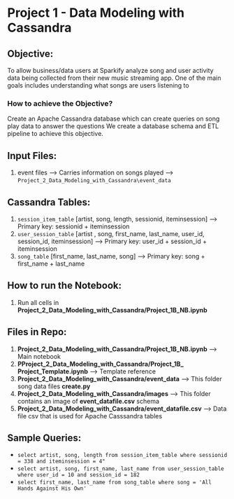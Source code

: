 # Project 1 - Data Modeling with Cassandra

## Objective: 
To allow business/data users at Sparkify analyze song and user activity data being collected from their new music streaming app. One of the main goals includes understanding what songs are users listening to

### How to achieve the Objective? 
Create an Apache Cassandra database which can create queries on song play data to answer the questions We create a database schema and ETL pipeline to achieve this objective.


## Input Files:
1. event files --> Carries information on songs played --> `Project_2_Data_Modeling_with_Cassandra\event_data`

## Cassandra Tables:
1. `session_item_table` [artist, song, length, sessionid, iteminsession] --> Primary key: sessionid + iteminsession
2. `user_session_table` [artist , song, first_name, last_name, user_id, session_id, iteminsession] --> Primary key: user_id + session_id + iteminsession
3. `song_table` [first_name, last_name, song] --> Primary key: song + first_name + last_name


## How to run the Notebook:
1. Run all cells in **Project_2_Data_Modeling_with_Cassandra/Project_1B_NB.ipynb** 

## Files in Repo:
1. **Project_2_Data_Modeling_with_Cassandra/Project_1B_NB.ipynb** --> Main notebook
2. **PProject_2_Data_Modeling_with_Cassandra/Project_1B_ Project_Template.ipynb** --> Template reference
3. **Project_2_Data_Modeling_with_Cassandra/event_data** --> This folder song data files **create.py**
4. **Project_2_Data_Modeling_with_Cassandra/images** --> This folder contains an image of  **event_datafile.csv** schema
5. **Project_2_Data_Modeling_with_Cassandra/event_datafile.csv** --> Data file csv that is used for Apache Casssandra tables

## Sample Queries:
- `select artist, song, length from session_item_table where sessionid = 338 and iteminsession = 4"` 
- `select artist, song, first_name, last_name from user_session_table where user_id = 10 and session_id = 182`
- `select first_name, last_name from song_table where song = 'All Hands Against His Own'`

    


 

